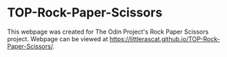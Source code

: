# TOP-Rock-Paper-Scissors
This webpage was created for The Odin Project's Rock Paper Scissors project. Webpage can be viewed at https://littlerascat.github.io/TOP-Rock-Paper-Scissors/.